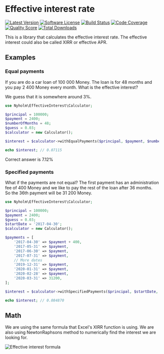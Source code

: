 # Effective interest rate

[![Latest Version](https://img.shields.io/github/release/nyholm/effective-interest-rate.svg?style=flat-square)](https://github.com/nyholm/effective-interest-rate/releases)
[![Software License](https://img.shields.io/badge/license-MIT-brightgreen.svg?style=flat-square)](LICENSE)
[![Build Status](https://img.shields.io/travis/Nyholm/effective-interest-rate.svg?style=flat-square)](https://travis-ci.org/Nyholm/effective-interest-rate)
[![Code Coverage](https://img.shields.io/scrutinizer/coverage/g/nyholm/effective-interest-rate.svg?style=flat-square)](https://scrutinizer-ci.com/g/nyholm/effective-interest-rate)
[![Quality Score](https://img.shields.io/scrutinizer/g/nyholm/effective-interest-rate.svg?style=flat-square)](https://scrutinizer-ci.com/g/nyholm/effective-interest-rate)
[![Total Downloads](https://img.shields.io/packagist/dt/nyholm/effective-interest-rate.svg?style=flat-square)](https://packagist.org/packages/nyholm/effective-interest-rate)

This is a library that calculates the effective interest rate. The effective interest could also be called XIRR or
effective APR.

## Examples

### Equal payments

If you are do a car loan of 100 000 Money. The loan is for 48 months and you pay 2 400 Money every month. What is the 
effective interest?

We guess that it is somewhere around 3%. 

```php
use Nyholm\EffectiveInterest\Calculator;

$principal = 100000;
$payment = 2400;
$numberOfMonths = 48;
$guess = 0.03;
$calculator = new Calculator();

$interest = $calculator->withEqualPayments($principal, $payment, $numberOfMonths, $guess);

echo $interest; // 0.07115
```

Correct answer is 7.12%

### Specified payments

What if the payments are not equal? The first payment has an administration fee of 400 Money and we like to pay the rest
of the loan after 36 months. So the 36th payment will be 31 200 Money. 

```php
use Nyholm\EffectiveInterest\Calculator;

$principal = 100000;
$payment = 2400;
$guess = 0.03;
$startDate = '2017-04-30';
$calculator = new Calculator();

$payments = [
    '2017-04-30' => $payment + 400,
    '2017-05-31' => $payment,
    '2017-06-30' => $payment,
    '2017-07-31' => $payment,
    // More dates
    '2019-12-31' => $payment,
    '2020-01-31' => $payment,
    '2020-02-28' => $payment,
    '2020-03-31' => 31200,
];

$interest = $calculator->withSpecifiedPayments($principal, $startDate, $payments, $guess);

echo $interest; // 0.084870
```
 
## Math

We are using the same formula that Excel's XIRR function is using. We are also using NewtonRaphsons method to numerically
find the interest we are looking for. 

![Effective interest formula](https://raw.githubusercontent.com/Nyholm/effective-interest-rate/master/doc/images/xirr_equation.png)

